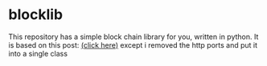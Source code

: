 # blocklib

This repository has a simple block chain library for you, written in python.
It is based on this post: [(click here)](https://hackernoon.com/learn-blockchains-by-building-one-117428612f46) except i removed the http ports and put it into a single class
